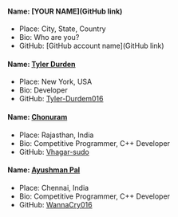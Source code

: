 #### Name: [YOUR NAME](GitHub link)

- Place: City, State, Country
- Bio: Who are you?
- GitHub: [GitHub account name](GitHub link)

#### Name: [Tyler Durden](https://github.com/Tyler-Durden016)

- Place: New York, USA
- Bio: Developer
- GitHub: [Tyler-Durdem016](https://github.com/Tyler-Durden016)

#### Name: [Chonuram](https://github.com/Vhagar-sudo)

  - Place: Rajasthan, India
- Bio: Competitive Programmer, C++ Developer
- GitHub: [Vhagar-sudo](https://github.com/Vhagar-sudo)

#### Name: [Ayushman Pal](https://github.com/WannaCry016)

  - Place: Chennai, India
- Bio: Competitive Programmer, C++ Developer
- GitHub: [WannaCry016](https://github.com/WannaCry016)

